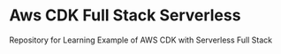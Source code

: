 # Aws CDK Full Stack Serverless
Repository for Learning Example of AWS CDK with Serverless Full Stack 
